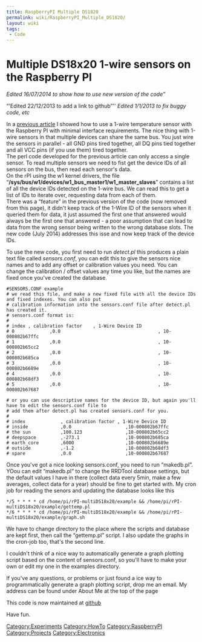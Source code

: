 ```yaml
---
title: RaspberryPI Multiple DS1820
permalink: wiki/RaspberryPI_Multiple_DS1820/
layout: wiki
tags:
 - Code
---
```


Multiple DS18x20 1-wire sensors on the Raspberry PI
===================================================

*Edited 16/07/2014 to show how to use new version of the code"*

“'Edited 22/12/2013 to add a link to github”'' *Edited 1/1/2013 to fix
buggy code, etc*

In a [previous article](/wiki/RaspberryPI_DS1820 "wikilink") I showed how to
use a 1-wire temperature sensor with the Raspberry PI with minimal
interface requirements. The nice thing with 1-wire sensors in that
multiple devices can share the same bus. You just wire the sensors in
parallel - all GND pins tired together, all DQ pins tied together and
all VCC pins (if you use them) tired together.  
The perl code developed for the previous article can only access a
single sensor. To read multiple sensors we need to fist get the device
IDs of all sensors on the bus, then read each sensor's data.  
On the rPI using the w1 kernel drivers, the file
“**/sys/bus/w1/devices/w1\_bus\_master1/w1\_master\_slaves**” contains a
list of all the device IDs detected on the 1-wire bus. We can read this
to get a list of IDs to iterate over, requesting data from each of
them.  
There was a “feature” in the previous version of the code (now removed
from this page), it didn't keep track of the 1-Wire ID of the sensors
when it queried them for data, it just assumed the first one that
answered would always be the first one that answered - a poor assumption
that can lead to data from the wrong sensor being written to the wrong
database slots. The new code (July 2014) addresses this isse and now
keep track of the device IDs.

To use the new code, you first need to run *detect.pl* this produces a
plain text file called *sensors.conf*, you can edit this to give the
sensors nice names and to add any offset or calibration values you need.
You can change the calibration / offset values any time you like, but
the names are fixed once you've created the database.

    #SENSORS.CONF example
    # we read this file, and make a new fixed file with all the device IDs and fixed indexes. You can also put
    # calibration information into the sensors.conf file after detect.pl has created it.
    # sensors.conf format is:
    # 
    # index , calibration factor    , 1-Wire Device ID
    # 0             ,0.0                                    , 10-000802b67ffc
    # 1             ,0.0                                    , 10-000802b65cc2
    # 2             ,0.0                                    , 10-000802b685ca
    # 3             ,0.0                                    , 10-000802b6689e
    # 4             ,0.0                                    , 10-000802b68df3
    # 5             ,0.0                                    , 10-000802b67687

    # or you can use descriptive names for the device ID, but again you'll have to edit the sensors.conf file to
    # add them after detect.pl has created sensors.conf for you.
    #
    # index             , calibration factor , 1-Wire Device ID
    # inside            ,0.0                    ,10-000802b67ffc
    # the sun           ,100.123                ,10-000802b65cc2
    # deepspace         ,-273.1                 ,10-000802b685ca
    # earth_core        ,6000                   ,10-000802b6689e
    # outside           ,-1.2                   ,10-000802b68df3
    # spare             ,0.0                    ,10-000802b67687

Once you've got a nice looking sensors.conf, you need to run
“makedb.pl”. YOou can edit “makedb.pl” to change the RRDTool database
settings, but the default values I have in there (collect data every
5min, make a few averages, collect data for a year) should be fine to
get started with. My cron job for reading the senors and updating the
database looks like this

    */5 * * * * cd /home/pi/rPI-multiDS18x20/example && /home/pi/rPI-multiDS18x20/example/gettemp.pl 
    */6 * * * * cd /home/pi/rPI-multiDS18x20/example && /home/pi/rPI-multiDS18x20/example/graph.sh 

We have to change directory to the place where the scripts and database
are kept first, then call the “gettemp.pl” script. I also update the
graphs in the cron-job too, that's the second line.

I couldn't think of a nice way to automatically generate a graph
plotting script based on the content of sensors.conf, so you'll have to
make your own or edit my one in the examples directory.

If you've any questions, or problems or just found a ice way to
programmatically generate a graph plotting script, drop me an email. My
address can be found under About Me at the top of the page

This code is now maintained at
[github](https://github.com/g7uvw/rPI-multiDS18x20)

Have fun.

<Category:Experiments> <Category:HowTo> <Category:RaspberryPI>
<Category:Projects> <Category:Electronics>
